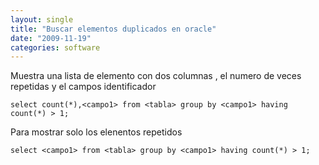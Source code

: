 ```yaml
---
layout: single
title: "Buscar elementos duplicados en oracle"
date: "2009-11-19"
categories: software
---
```


Muestra una lista de elemento con dos columnas , el numero de veces repetidas y el campos identificador

`select count(*),<campo1> from <tabla> group by <campo1> having count(*) > 1;`

Para mostrar solo los elenentos repetidos

`select <campo1> from <tabla> group by <campo1> having count(*) > 1;`
